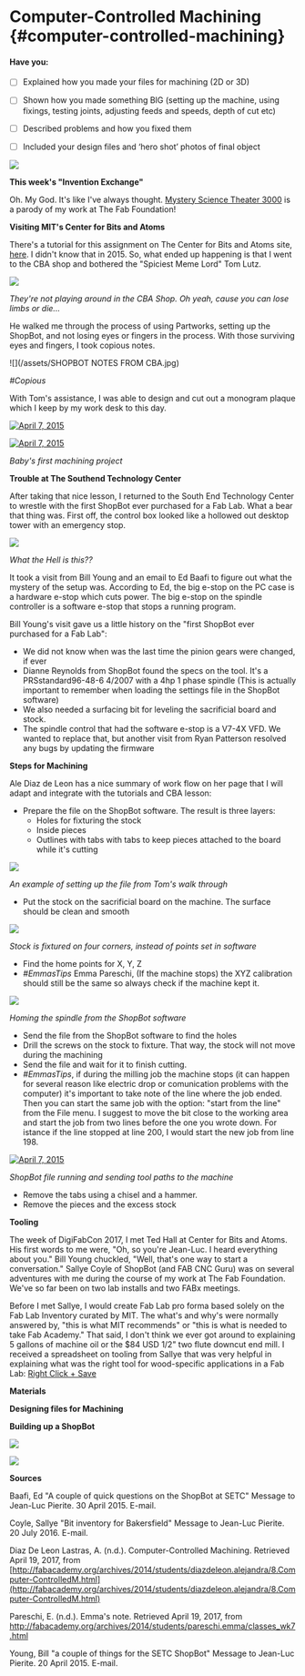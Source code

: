 # Computer-Controlled Machining {#computer-controlled-machining}

#### Have you:

* [ ] Explained how you made your files for machining \(2D or 3D\)

* [ ] Shown how you made something BIG \(setting up the machine, using fixings, testing joints, adjusting feeds and speeds, depth of cut etc\)

* [ ] Described problems and how you fixed them

* [ ] Included your design files and ‘hero shot’ photos of final object

![](/assets/cnc-fab-lab.gif)

**This week's "Invention Exchange"**

Oh. My God. It's like I've always thought. [Mystery Science Theater 3000](http://splitsider.com/2017/03/building-on-sacred-ground-with-the-new-cast-of-mst3k/) is a parody of my work at The Fab Foundation!

**Visiting MIT's Center for Bits and Atoms**

There's a tutorial for this assignment on The Center for Bits and Atoms site, [here](http://fab.cba.mit.edu/content/tools/shopbot/index.html). I didn't know that in 2015. So, what ended up happening is that I went to the CBA shop and bothered the "Spiciest Meme Lord" Tom Lutz.

![](/assets/IMG_3858.JPG)

_They're not playing around in the CBA Shop. Oh yeah, cause you can lose limbs or die..._

He walked me through the process of using Partworks, setting up the ShopBot, and not losing eyes or fingers in the process. With those surviving eyes and fingers, I took copious notes.

![](/assets/SHOPBOT NOTES FROM CBA.jpg)

_#Copious_

With Tom's assistance, I was able to design and cut out a monogram plaque which I keep by my work desk to this day.

[![April 7, 2015 ](https://img.youtube.com/vi/MdH7EsKkzcI/0.jpg)](https://www.youtube.com/watch?v=MdH7EsKkzcI "April 7, 2015 ")

[![April 7, 2015 ](https://img.youtube.com/vi/ysspIwxeKBs/0.jpg)](https://www.youtube.com/watch?v=ysspIwxeKBs "April 7, 2015 ")

_Baby's first machining project_

**Trouble at The Southend Technology Center**

After taking that nice lesson, I returned to the South End Technology Center to wrestle with the first ShopBot ever purchased for a Fab Lab. What a bear that thing was. First off, the control box looked like a hollowed out desktop tower with an emergency stop.

![](/assets/IMG_3908.JPG)

_What the Hell is this??_

It took a visit from Bill Young and an email to Ed Baafi to figure out what the mystery of the setup was. According to Ed, the big e-stop on the PC case is a hardware e-stop which cuts power. The big e-stop on the spindle controller is a software e-stop that stops a running program.

Bill Young's visit gave us a little history on the "first ShopBot ever purchased for a Fab Lab":
* We did not know when was the last time the pinion gears were changed, if ever
* Dianne Reynolds from ShopBot found the specs on the tool. It's a PRSstandard96-48-6 4/2007 with a 4hp 1 phase spindle (This is actually important to remember when loading the settings file in the ShopBot software)
* We also needed a surfacing bit for leveling the sacrificial board and stock.
* The spindle control that had the software e-stop is a V7-4X VFD. We wanted to replace that, but another visit from Ryan Patterson resolved any bugs by updating the firmware

**Steps for Machining**

Ale Diaz de Leon has a nice summary of work flow on her page that I will adapt and integrate with the tutorials and CBA lesson:

* Prepare the file on the ShopBot software. The result is three layers:
   * Holes for fixturing the stock
   * Inside pieces
   * Outlines with tabs with tabs to keep pieces attached to the board while it's cutting
   
![](/assets/IMG_3860.JPG)

_An example of setting up the file from Tom's walk through_

* Put the stock on the sacrificial board on the machine. The surface should be clean and smooth

![](/assets/IMG_3863.JPG)

_Stock is fixtured on four corners, instead of points set in software_

* Find the home points for X, Y, Z
* _#EmmasTips_ Emma Pareschi, (If the machine stops) the XYZ calibration should still be the same so always check if the machine kept it.

![](/assets/IMG_3862.JPG)

_Homing the spindle from the ShopBot software_

* Send the file from the ShopBot software to find the holes
* Drill the screws on the stock to fixture. That way, the stock will not move during the machining
* Send the file and wait for it to finish cutting.
* _#EmmasTips_, if during the milling job the machine stops (it can happen for several reason like electric drop or comunication problems with the computer) it's important to take note of the line where the job ended. Then you can start the same job with the option: "start from the line" from the File menu. I suggest to move the bit close to the working area and start the job from two lines before the one you wrote down. For istance if the line stopped at line 200, I would start the new job from line 198.

[![April 7, 2015 ](https://img.youtube.com/vi/RaRJE4wzvX0/0.jpg)](https://www.youtube.com/watch?v=RaRJE4wzvX0 "April 7, 2015 ")

_ShopBot file running and sending tool paths to the machine_

* Remove the tabs using a chisel and a hammer.
* Remove the pieces and the excess stock

**Tooling**

The week of DigiFabCon 2017, I met Ted Hall at Center for Bits and Atoms. His first words to me were, "Oh, so you're Jean-Luc. I heard everything about you." Bill Young chuckled, "Well, that's one way to start a conversation." Sallye Coyle of ShopBot (and FAB CNC Guru) was on several adventures with me during the course of my work at The Fab Foundation. We've so far been on two lab installs and two FABx meetings.

Before I met Sallye, I would create Fab Lab pro forma based solely on the Fab Lab Inventory curated by MIT. The what's and why's were normally answered by, "this is what MIT recommends" or "this is what is needed to take Fab Academy." That said, I don't think we ever got around to explaining 5 gallons of machine oil or the $84 USD 1/2" two flute downcut end mill. I received a spreadsheet on tooling from Sallye that was very helpful in explaining what was the right tool for wood-specific applications in a Fab Lab: [Right Click + Save](/uploads/bit-inventory.csv)

**Materials**


**Designing files for Machining**


**Building up a ShopBot**

![](/assets/IMG_0783.JPG)

![](/assets/IMG_0795.JPG)

**Sources**

Baafi, Ed "A couple of quick questions on the ShopBot at SETC" Message to Jean-Luc Pierite. 30 April 2015. E-mail.

Coyle, Sallye "Bit inventory for Bakersfield" Message to Jean-Luc Pierite. 20 July 2016. E-mail.

Diaz De Leon Lastras, A. \(n.d.\). Computer-Controlled Machining. Retrieved April 19, 2017, from [http://fabacademy.org/archives/2014/students/diazdeleon.alejandra/8.Computer-ControlledM.html](http://fabacademy.org/archives/2014/students/diazdeleon.alejandra/8.Computer-ControlledM.html)

Pareschi, E. (n.d.). Emma's note. Retrieved April 19, 2017, from http://fabacademy.org/archives/2014/students/pareschi.emma/classes_wk7.html

Young, Bill "a couple of things for the SETC ShopBot" Message to Jean-Luc Pierite. 20 April 2015. E-mail.

